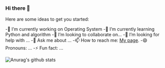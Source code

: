 ### Hi there 👋

Here are some ideas to get you started:

-🔭 I’m currently working on Operating System
-🌱 I’m currently learning Python and algorithm
-👯 I’m looking to collaborate on...
-🤔 I’m looking for help with ...
-💬 Ask me about ...
-📫 How to reach me: [My page](www.ffhw.site/).
-😄 Pronouns: ...
-⚡ Fun fact: ...

![Anurag's github stats](https://github-readme-stats.vercel.app/api?username=Feng-Jay&show_icons=true&theme=tokyonight)
